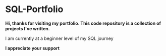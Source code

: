 # SQL-Portfolio

**Hi, thanks for visiting my portfolio. This code repository is a collection of projects I've written.**

I am currently at a beginner level of my SQL journey

**I appreciate your support**
